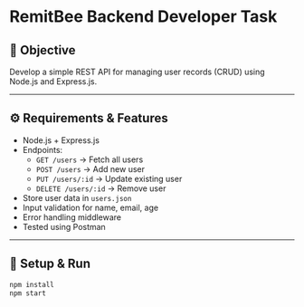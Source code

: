 # RemitBee Backend Developer Task

## 🧠 Objective
Develop a simple REST API for managing user records (CRUD) using Node.js and Express.js.

---

## ⚙️ Requirements & Features
- Node.js + Express.js
- Endpoints:
  - `GET /users` → Fetch all users
  - `POST /users` → Add new user
  - `PUT /users/:id` → Update existing user
  - `DELETE /users/:id` → Remove user
- Store user data in `users.json`
- Input validation for name, email, age
- Error handling middleware
- Tested using Postman

---

## 🚀 Setup & Run
```bash
npm install
npm start
